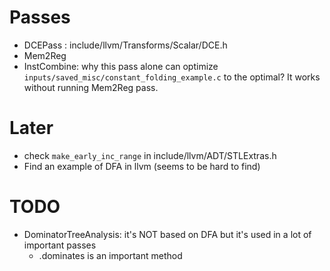 # Passes
- DCEPass : include/llvm/Transforms/Scalar/DCE.h
- Mem2Reg
- InstCombine: why this pass alone can optimize `inputs/saved_misc/constant_folding_example.c` to the optimal? It works without running Mem2Reg pass.

# Later
- check `make_early_inc_range` in include/llvm/ADT/STLExtras.h
- Find an example of DFA in llvm (seems to be hard to find)

# TODO
- DominatorTreeAnalysis: it's NOT based on DFA but it's used in a lot of important passes
  - .dominates is an important method
